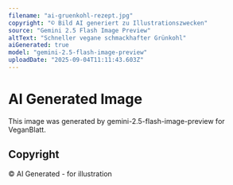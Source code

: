 ```yaml
---
filename: "ai-gruenkohl-rezept.jpg"
copyright: "© Bild AI generiert zu Illustrationszwecken"
source: "Gemini 2.5 Flash Image Preview"
altText: "Schneller vegane schmackhafter Grünkohl"
aiGenerated: true
model: "gemini-2.5-flash-image-preview"
uploadDate: "2025-09-04T11:11:43.603Z"
---
```


# AI Generated Image

This image was generated by gemini-2.5-flash-image-preview for VeganBlatt.

## Copyright
© AI Generated - for illustration
